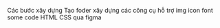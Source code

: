 Các bước xây dựng 
Tạo foder 
xây dựng các công cụ hỗ trợ img icon  font some
code HTML CSS qua figma 
